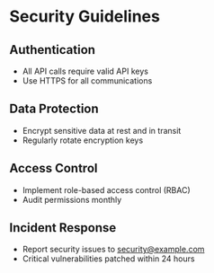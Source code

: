 # Security Guidelines

## Authentication
- All API calls require valid API keys
- Use HTTPS for all communications

## Data Protection
- Encrypt sensitive data at rest and in transit
- Regularly rotate encryption keys

## Access Control
- Implement role-based access control (RBAC)
- Audit permissions monthly

## Incident Response
- Report security issues to security@example.com
- Critical vulnerabilities patched within 24 hours
